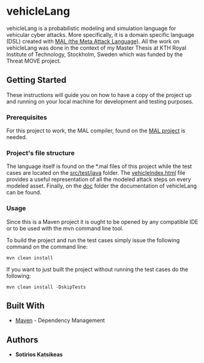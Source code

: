 # vehicleLang

vehicleLang is a probabilistic modeling and simulation language for vehicular cyber attacks. More specifically, it is a domain specific language (DSL) created with [MAL (the Meta Attack Language)](https://github.com/pontusj101/MAL). All the work on vehicleLang was done in the context of my Master Thesis at KTH Royal Institute of Technology, Stockholm, Sweden which was funded by the Threat MOVE project.

## Getting Started

These instructions will guide you on how to have a copy of the project up and running on your local machine for development and testing purposes.

### Prerequisites

For this project to work, the MAL compiler, found on the [MAL project](https://github.com/pontusj101/MAL) is needed.

### Project's file structure

The language itself is found on the *.mal files of this project while the test cases are located on the [src/test/java](src/test/java) folder.
The [vehicleIndex.html](/vehicleIndex.html) file provides a useful representation of all the modeled attack steps on every modeled asset.
Finally, on the [doc](doc/) folder the documentation of vehicleLang can be found.

### Usage

Since this is a Maven project it is ought to be opened by any compatible IDE or to be used with the mvn command line tool.

To build the project and run the test cases simply issue the following command on the command line:

```
mvn clean install
```

If you want to just built the project without running the test cases do the following:

```
mvn clean install -DskipTests
```

## Built With

* [Maven](https://maven.apache.org/) - Dependency Management

## Authors

* **Sotirios Katsikeas**
